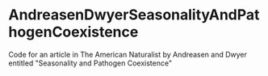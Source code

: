 # AndreasenDwyerSeasonalityAndPathogenCoexistence
Code for an article in The American Naturalist by Andreasen and Dwyer entitled "Seasonality and Pathogen Coexistence"
